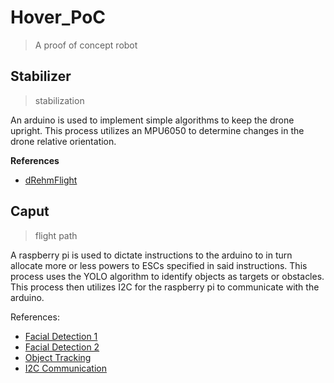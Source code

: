# Hover_PoC

> A proof of concept robot

## Stabilizer

> stabilization

An arduino is used to implement simple algorithms to keep the drone upright.
This process utilizes an MPU6050 to determine changes in the drone relative orientation.

**References**

- [dRehmFlight](https://github.com/nickrehm/dRehmFlight)

## Caput
> flight path

A raspberry pi is used to dictate instructions to the arduino to in turn allocate more or less powers to ESCs specified in said instructions.
This process uses the YOLO algorithm to identify objects as targets or obstacles.
This process then utilizes I2C for the raspberry pi to communicate with the arduino.

References:

- [Facial Detection 1](https://github.com/yeephycho/tensorflow-face-detection)
- [Facial Detection 2](https://github.com/parulnith/Face-Detection-in-Python-using-OpenCV)
- [Object Tracking](https://iot4beginners.com/object-tracking-camera-using-raspberry-pi-and-opencv/)
- [I2C Communication](https://radiostud.io/howto-i2c-communication-rpi/)